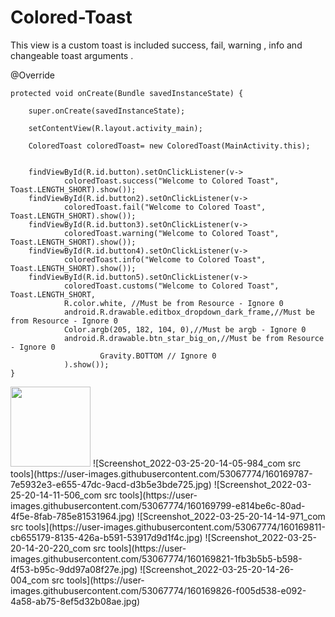 # Colored-Toast
This view is a custom toast is included success, fail, warning , info and changeable toast arguments .
 
 
 
 
 @Override
 
    protected void onCreate(Bundle savedInstanceState) {
    
        super.onCreate(savedInstanceState);
        
        setContentView(R.layout.activity_main);
        
        ColoredToast coloredToast= new ColoredToast(MainActivity.this);
        

        findViewById(R.id.button).setOnClickListener(v->
                coloredToast.success("Welcome to Colored Toast", Toast.LENGTH_SHORT).show());
        findViewById(R.id.button2).setOnClickListener(v->
                coloredToast.fail("Welcome to Colored Toast", Toast.LENGTH_SHORT).show());
        findViewById(R.id.button3).setOnClickListener(v->
                coloredToast.warning("Welcome to Colored Toast", Toast.LENGTH_SHORT).show());
        findViewById(R.id.button4).setOnClickListener(v->
                coloredToast.info("Welcome to Colored Toast", Toast.LENGTH_SHORT).show());
        findViewById(R.id.button5).setOnClickListener(v->
                coloredToast.customs("Welcome to Colored Toast", Toast.LENGTH_SHORT,
                R.color.white, //Must be from Resource - Ignore 0
                android.R.drawable.editbox_dropdown_dark_frame,//Must be from Resource - Ignore 0
                Color.argb(205, 182, 104, 0),//Must be argb - Ignore 0
                android.R.drawable.btn_star_big_on,//Must be from Resource - Ignore 0
                        Gravity.BOTTOM // Ignore 0
                ).show());
    }
<img src="(https://user-images.githubusercontent.com/53067774/160169777-3021113f-06d0-47a4-b61e-030ee267834c.jpg)" width="128"/>
![Screenshot_2022-03-25-20-14-05-984_com src tools](https://user-images.githubusercontent.com/53067774/160169787-7e5932e3-e655-47dc-9acd-d3b5e3bde725.jpg)
![Screenshot_2022-03-25-20-14-11-506_com src tools](https://user-images.githubusercontent.com/53067774/160169799-e814be6c-80ad-4f5e-8fab-785e81531964.jpg)
![Screenshot_2022-03-25-20-14-14-971_com src tools](https://user-images.githubusercontent.com/53067774/160169811-cb655179-8135-426a-b591-53917d9d1f4c.jpg)
![Screenshot_2022-03-25-20-14-20-220_com src tools](https://user-images.githubusercontent.com/53067774/160169821-1fb3b5b5-b598-4f53-b95c-9dd97a08f27e.jpg)
![Screenshot_2022-03-25-20-14-26-004_com src tools](https://user-images.githubusercontent.com/53067774/160169826-f005d538-e092-4a58-ab75-8ef5d32b08ae.jpg)

